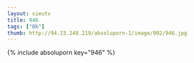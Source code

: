 ```yaml
--- 
layout: sieutv
title: 946
tags: ["0k"]
thumb: http://94.23.248.219/absoluporn-1/image/002/946.jpg
---
```

{% include absoluporn key="946" %} 
